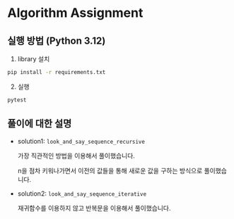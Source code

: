 # Algorithm Assignment

## 실행 방법 (Python 3.12)

1. library 설치

```bash
pip install -r requirements.txt
```

2. 실행

```bash
pytest
```

## 풀이에 대한 설명

- solution1: `look_and_say_sequence_recursive`
    
    가장 직관적인 방법을 이용해서 풀이했습니다.

    n을 점차 키워나가면서 이전의 값들을 통해 새로운 값을 구하는 방식으로 풀이했습니다.

- solution2: `look_and_say_sequence_iterative`

    재귀함수를 이용하지 않고 반복문을 이용해서 풀이했습니다.

